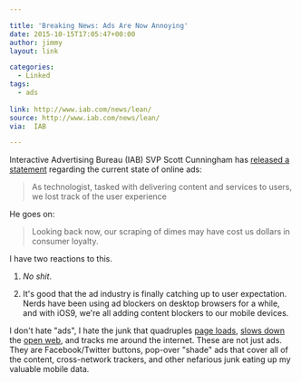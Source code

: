 ```yaml
---

title: 'Breaking News: Ads Are Now Annoying'
date: 2015-10-15T17:05:47+00:00
author: jimmy
layout: link

categories:
  - Linked
tags:
  - ads
  
link: http://www.iab.com/news/lean/
source: http://www.iab.com/news/lean/
via:  IAB

---
```



Interactive Advertising Bureau (IAB) SVP Scott Cunningham has [released a statement][1] regarding the current state of online ads:

>As technologist, tasked with delivering content and services to users, we lost track of the user experience

He goes on:

>Looking back now, our scraping of dimes may have cost us dollars in consumer loyalty.

I have two reactions to this.  

1. _No shit_.

2. It's good that the ad industry is finally catching up to user expectation.  Nerds have been using ad blockers on desktop browsers for a while, and with iOS9, we're all adding content blockers to our mobile devices.

I don't hate "ads", I hate the junk that quadruples [page loads][2], [slows down][3] the [open web][4], and tracks me around the internet. These are not just ads.  They are Facebook/Twitter buttons, pop-over "shade" ads that cover all of the content, cross-network trackers, and other nefarious junk eating up my valuable mobile data.



[1]: http://www.iab.com/news/lean/ "IAB"
[2]: http://thenextweb.com/apple/2015/08/24/ios-9-content-blocking-will-transform-the-mobile-web-ive-tried-it/ "The Next Web"
[3]: http://money.cnn.com/2015/06/16/technology/web-slow-big/ "CNN"
[4]: https://en.wikipedia.org/wiki/Open_Web "Wikipedia"